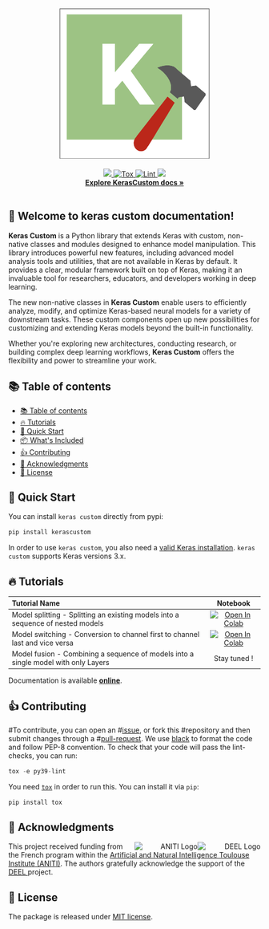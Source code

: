 
<div align="center">
        <picture>
                <source media="(prefers-color-scheme: dark)" srcset="./docs/assets/logo.png">
                <source media="(prefers-color-scheme: light)" srcset="./docs/assets/logo_night.png">
                <img alt="Library Banner" src="./docs/assets/logo.png" width="300" height="300">
        </picture>
</div>
<br>

<div align="center">
  <a href="#">
        <img src="https://img.shields.io/badge/Python-%E2%89%A53.9-efefef">
    </a>
    <a href="https://github.com/ducoffeM/keras_custom/actions/workflows/python-tests.yml">
        <img alt="Tox" src="https://github.com/ducoffeM/keras_custom/actions/workflows/python-tests.yml/badge.svg">
    </a>
    <a href="https://github.com/ducoffeM/keras_custom/actions/workflows/python-linters.yml">
        <img alt="Lint" src="https://github.com/ducoffeM/keras_custom/actions/workflows/python-linters.yml/badge.svg">
    </a>
    <a href="#">
        <img src="https://img.shields.io/badge/License-MIT-efefef">
    </a>
    <br>
    <a href="https://ducoffeM.github.io/keras_custom/"><strong>Explore KerasCustom docs »</strong></a>
</div>
<br>

## 👋 Welcome to keras custom documentation!

**Keras Custom** is a Python library that extends Keras with custom, non-native classes and modules designed to enhance model manipulation. This library introduces powerful new features, including advanced model analysis tools and utilities, that are not available in Keras by default. It provides a clear, modular framework built on top of Keras, making it an invaluable tool for researchers, educators, and developers working in deep learning.

The new non-native classes in **Keras Custom** enable users to efficiently analyze, modify, and optimize Keras-based neural models for a variety of downstream tasks. These custom components open up new possibilities for customizing and extending Keras models beyond the built-in functionality.

Whether you're exploring new architectures, conducting research, or building complex deep learning workflows, **Keras Custom** offers the flexibility and power to streamline your work.

## 📚 Table of contents

- [📚 Table of contents](#-table-of-contents)
- [🔥 Tutorials](#-tutorials)
- [🚀 Quick Start](#-quick-start)
- [📦 What's Included](#-whats-included)
- [👍 Contributing](#-contributing)
- [🙏 Acknowledgments](#-acknowledgments)
- [📝 License](#-license)

## 🚀 Quick Start

You can install ``keras custom`` directly from pypi:

```python
pip install kerascustom
```

In order to use ``keras custom``, you also need a [valid Keras
installation](https://keras.io/getting_started/). ``keras custom``
supports Keras versions 3.x.

## 🔥 Tutorials

| **Tutorial Name**           | Notebook                                                                                                                                                           |
| :-------------------------- | :----------------------------------------------------------------------------------------------------------------------------------------------------------------: |
| Model splitting - Splitting an existing models into a sequence of nested models | [![Open In Colab](https://colab.research.google.com/assets/colab-badge.svg)](https://colab.research.google.com/github/ducoffeM/keras_custom/blob/main/tutorials/ModelSplitting.ipynb)            |
| Model switching - Conversion to channel first to channel last and vice versa | [![Open In Colab](https://colab.research.google.com/assets/colab-badge.svg)](https://colab.research.google.com/github/ducoffeM/keras_custom/blob/main/tutorials/SwitchingChannel.ipynb)            |
| Model fusion - Combining a sequence of models into a single model with only Layers | Stay tuned !


Documentation is available [**online**](https://ducoffeM.github.io/keras_custom/index.html).


## 👍 Contributing

#To contribute, you can open an
#[issue](https://github.com/ducoffeM/keras_custom/issues), or fork this
#repository and then submit changes through a
#[pull-request](https://github.com/ducoffeM/keras_custom/pulls).
We use [black](https://pypi.org/project/black/) to format the code and follow PEP-8 convention.
To check that your code will pass the lint-checks, you can run:

```python
tox -e py39-lint
```

You need [`tox`](https://tox.readthedocs.io/en/latest/) in order to
run this. You can install it via `pip`:

```python
pip install tox
```


## 🙏 Acknowledgments

<div align="right">
  <picture>
    <source media="(prefers-color-scheme: dark)" srcset="https://share.deel.ai/apps/theming/image/logo?useSvg=1&v=10"  width="25%" align="right">
    <source media="(prefers-color-scheme: light)" srcset="https://www.deel.ai/wp-content/uploads/2021/05/logo-DEEL.png"  width="25%" align="right">
    <img alt="DEEL Logo" src="https://www.deel.ai/wp-content/uploads/2021/05/logo-DEEL.png" width="25%" align="right">
  </picture>
  <picture>
    <img alt="ANITI Logo" src="https://aniti.univ-toulouse.fr/wp-content/uploads/2023/06/Capture-decran-2023-06-26-a-09.59.26-1.png" width="25%" align="right">
  </picture>
</div>
This project received funding from the French program within the <a href="https://aniti.univ-toulouse.fr/">Artificial and Natural Intelligence Toulouse Institute (ANITI)</a>. The authors gratefully acknowledge the support of the <a href="https://www.deel.ai/"> DEEL </a> project.



## 📝 License

The package is released under <a href="https://choosealicense.com/licenses/mit"> MIT license</a>.
